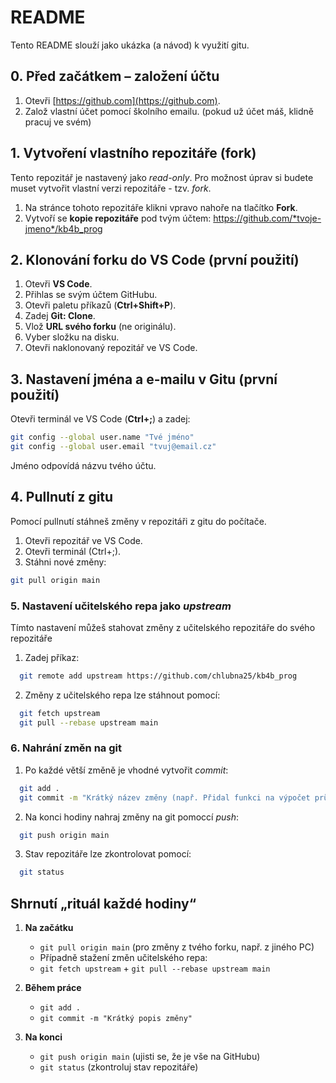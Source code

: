 # README
Tento README slouží jako ukázka (a návod) k využití gitu.

## 0. Před začátkem – založení účtu
1. Otevři [https://github.com](https://github.com).
2. Založ vlastní účet pomocí školního emailu.
   (pokud už účet máš, klidně pracuj ve svém)
   
## 1. Vytvoření vlastního repozitáře (fork)
Tento repozitář je nastavený jako *read-only*. Pro možnost úprav si budete muset vytvořit vlastní verzi repozitáře - tzv. *fork*.
1. Na stránce tohoto repozitáře klikni vpravo nahoře na tlačítko **Fork**.
2. Vytvoří se **kopie repozitáře** pod tvým účtem:
   https://github.com/*tvoje-jmeno*/kb4b_prog

## 2. Klonování forku do VS Code (první použití)
1. Otevři **VS Code**.
2. Přihlas se svým účtem GitHubu.
3. Otevři paletu příkazů (**Ctrl+Shift+P**).
4. Zadej **Git: Clone**.
5. Vlož **URL svého forku** (ne originálu).
6. Vyber složku na disku.
7. Otevři naklonovaný repozitář ve VS Code.

## 3. Nastavení jména a e-mailu v Gitu (první použití)
Otevři terminál ve VS Code (**Ctrl+;**) a zadej:
```bash
git config --global user.name "Tvé jméno"
git config --global user.email "tvuj@email.cz"
```
Jméno odpovídá názvu tvého účtu.

## 4. Pullnutí z gitu
Pomocí pullnutí stáhneš změny v repozitáři z gitu do počítače.
1. Otevři repozitář ve VS Code.
2. Otevři terminál (Ctrl+;).
3. Stáhni nové změny:
```bash
git pull origin main
```

### 5. Nastavení učitelského repa jako *upstream*
Tímto nastavení můžeš stahovat změny z učitelského repozitáře do svého repozitáře
1. Zadej příkaz:
```bash
  git remote add upstream https://github.com/chlubna25/kb4b_prog
```
2. Změny z učitelského repa lze stáhnout pomocí:
```bash
  git fetch upstream
  git pull --rebase upstream main
```

### 6. Nahrání změn na git
1. Po každé větší změně je vhodné vytvořit *commit*:
```bash
  git add .
  git commit -m "Krátký název změny (např. Přidal funkci na výpočet průměru)"
```
2. Na konci hodiny nahraj změny na git pomoccí *push*:
```bash
  git push origin main
```
3. Stav repozitáře lze zkontrolovat pomocí:
```bash
  git status
```

## Shrnutí „rituál každé hodiny“
1. **Na začátku**
   - `git pull origin main` (pro změny z tvého forku, např. z jiného PC)
   -  Případně stažení změn učitelského repa:
   -   `git fetch upstream` + `git pull --rebase upstream main`
2. **Během práce**
   - `git add .`  
   - `git commit -m "Krátký popis změny"`  

3. **Na konci**
   - `git push origin main` (ujisti se, že je vše na GitHubu)  
   - `git status` (zkontroluj stav repozitáře)
